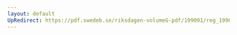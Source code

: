 ```yaml
---
layout: default
UpRedirect: https://pdf.swedeb.se/riksdagen-volumeG-pdf/199091/reg_199091/reg_199091_0725.pdf
---
```

